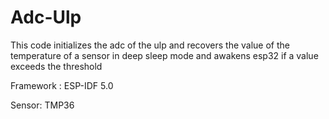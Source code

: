 # Adc-Ulp
This code initializes the adc of the ulp and recovers the value of the temperature of a sensor in deep sleep mode and awakens esp32 if a value exceeds the threshold

Framework : ESP-IDF 5.0

Sensor: TMP36
